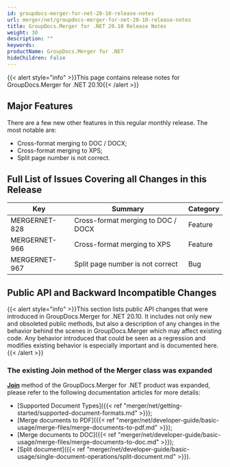 ```yaml
---
id: groupdocs-merger-for-net-20-10-release-notes
url: merger/net/groupdocs-merger-for-net-20-10-release-notes
title: GroupDocs.Merger for .NET 20.10 Release Notes
weight: 30
description: ""
keywords: 
productName: GroupDocs.Merger for .NET
hideChildren: False
---
```

{{< alert style="info" >}}This page contains release notes for GroupDocs.Merger for .NET 20.10{{< /alert >}}

## Major Features

There are a few new other features in this regular monthly release. The most notable are:

*   Cross-format merging to DOC / DOCX;
*   Cross-format merging to XPS;
*   Split page number is not correct.

## Full List of Issues Covering all Changes in this Release

| Key | Summary | Category |
| --- | --- | --- |
| MERGERNET-828 | Cross-format merging to DOC / DOCX | Feature |
| MERGERNET-966 | Cross-format merging to XPS | Feature |
| MERGERNET-967 | Split page number is not correct | Bug |

## Public API and Backward Incompatible Changes

{{< alert style="info" >}}This section lists public API changes that were introduced in GroupDocs.Merger for .NET 20.10. It includes not only new and obsoleted public methods, but also a description of any changes in the behavior behind the scenes in GroupDocs.Merger which may affect existing code. Any behavior introduced that could be seen as a regression and modifies existing behavior is especially important and is documented here.{{< /alert >}}

### The existing Join method of the Merger class was expanded

**[Join](https://apireference.groupdocs.com/merger/net/groupdocs.merger/merger/methods/join)** method of the GroupDocs.Merger for .NET product was expanded, please refer to the following documentation articles for more details: 

*   [Supported Document Types]({{< ref "merger/net/getting-started/supported-document-formats.md" >}});
*   [Merge documents to PDF]({{< ref "merger/net/developer-guide/basic-usage/merge-files/merge-documents-to-pdf.md" >}});
*   [Merge documents to DOC]({{< ref "merger/net/developer-guide/basic-usage/merge-files/merge-documents-to-doc.md" >}});
*   [Split document]({{< ref "merger/net/developer-guide/basic-usage/single-document-operations/split-document.md" >}}).

